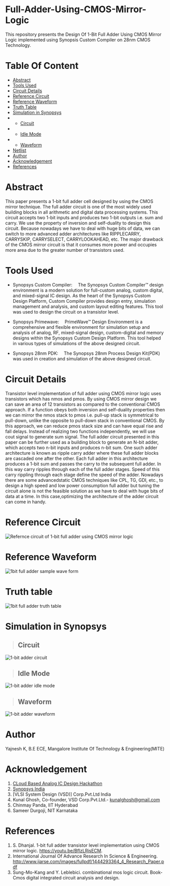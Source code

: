 # Full-Adder-Using-CMOS-Mirror-Logic
This repository presents the Design Of 1-Bit Full Adder Using CMOS Mirror Logic implemented using Synopsis Custom Compiler on 28nm CMOS Technology.
# Table Of Content
- [Abstract](https://github.com/Yajnesh302/Full-Adder-Using-CMOS-Mirror-Logic/edit/main/README.md#abstract)
- [Tools Used](https://github.com/Yajnesh302/Full-Adder-Using-CMOS-Mirror-Logic/edit/main/README.md#tools-used)
- [Circuit Details](https://github.com/Yajnesh302/Full-Adder-Using-CMOS-Mirror-Logic/edit/main/README.md#circuit-details)
- [Reference Circuit](https://github.com/Yajnesh302/Full-Adder-Using-CMOS-Mirror-Logic/edit/main/README.md#reference-circuit)
- [Reference Waveform](https://github.com/Yajnesh302/Full-Adder-Using-CMOS-Mirror-Logic/edit/main/README.md#reference-waveform)
- [Truth Table](https://github.com/Yajnesh302/Full-Adder-Using-CMOS-Mirror-Logic/edit/main/README.md#truth-table)
- [Simulation in Synopsys](https://github.com/Yajnesh302/Full-Adder-Using-CMOS-Mirror-Logic/edit/main/README.md#simulation-in-synopsys)
- - [Circuit](https://github.com/Yajnesh302/Full-Adder-Using-CMOS-Mirror-Logic/edit/main/README.md#circuit)
- - [Idle Mode](https://github.com/Yajnesh302/Full-Adder-Using-CMOS-Mirror-Logic/edit/main/README.md#idle-mode)
- - [Waveform](https://github.com/Yajnesh302/Full-Adder-Using-CMOS-Mirror-Logic/edit/main/README.md#waveform)
- [Netlist](https://github.com/Yajnesh302/Full-Adder-Using-CMOS-Mirror-Logic/blob/main/Netlist)
- [Author](https://github.com/Yajnesh302/Full-Adder-Using-CMOS-Mirror-Logic/edit/main/README.md#author)
- [Acknowledgement](https://github.com/Yajnesh302/Full-Adder-Using-CMOS-Mirror-Logic/edit/main/README.md#acknowledgement)
- [References](https://github.com/Yajnesh302/Full-Adder-Using-CMOS-Mirror-Logic/edit/main/README.md#references)
# Abstract
This paper presents a 1-bit full adder cell designed by using the CMOS mirror technique. The full adder circuit is one of the most widely used building blocks in all arithmetic and digital data processing systems. This circuit accepts two 1-bit inputs and produces two 1-bit outputs i.e. sum and carry. We use the property of inversion and self-duality to design this circuit. Because nowadays we have to deal with huge bits of data, we can switch to more advanced adder architectures like  RIPPLECARRY, CARRYSKIP, CARRYSELECT, CARRYLOOKAHEAD, etc. The major drawback of the CMOS mirror circuit is that it consumes more power and occupies more area due to the greater number of transistors used.
# Tools Used
- Synopsys Custom Compiler:  The Synopsys Custom Compiler™ design environment is a modern solution for full-custom analog, custom digital, and mixed-signal IC design. As the heart of the Synopsys Custom Design Platform, Custom Compiler provides design entry, simulation management and analysis, and custom layout editing features. This tool was used to design the circuit on a transistor level.

- Synopsys Primewave:  PrimeWave™ Design Environment is a comprehensive and flexible environment for simulation setup and analysis of analog, RF, mixed-signal design, custom-digital and memory designs within the Synopsys Custom Design Platform. This tool helped in various types of simulations of the above designed circuit.

- Synopsys 28nm PDK:  The Synopsys 28nm Process Design Kit(PDK) was used in creation and simulation of the above designed circuit.
# Circuit Details
Transistor level implementation of full adder using CMOS mirror logic uses transistors which has nmos and  pmos. By using CMOS mirror design we can save an area of 12 transistors as compared to the conventional CMOS approach. If a function obeys both inversion and self-duality properties then we can mirror the nmos stack to pmos i.e. pull-up stack is symmetrical to pull-down, unlike the opposite to pull-down stack in conventional CMOS. By this approach, we can reduce pmos stack size and can have equal rise and fall delays. Instead of realizing two functions independently, we will use cout signal to generate sum signal. The full adder circuit presented in this paper can be further used as a building block to generate an N-bit adder, which accepts two n-bit inputs and produces n-bit sum. One such adder architecture is known as ripple carry adder where these full adder blocks are cascaded one after the other. Each full adder in this architecture produces a 1-bit sum and passes the carry to the subsequent full adder. In this way carry ripples through each of the full adder stages. Speed of this carry rippling through each stage define the speed of the adder. Nowadays there are some advancedstatic CMOS techniques like CPL, TG, GDI, etc., to design a high speed and low power consumption full adder but tuning the circuit alone is not the feasible solution as we have to deal with huge bits of data at a time. In this case,optimizing the architecture of the adder circuit can come in handy.
# Reference Circuit
![Refernce circuit of 1-bit full adder using CMOS mirror logic](https://user-images.githubusercontent.com/98546502/155892419-00f1960a-94c9-419e-84a8-6752c2f3b6b9.png)
# Reference Waveform
![1bit full adder sample wave form](https://user-images.githubusercontent.com/98546502/155892517-8a195f0b-c824-427f-a349-d70b237dad72.png)
# Truth table
![1bit full adder truth table](https://user-images.githubusercontent.com/98546502/155892607-84e23f36-1cc3-4a27-bfd4-f53f23df1e03.jpg)
# Simulation in Synopsys
>## Circuit
![1-bit adder circuit](https://user-images.githubusercontent.com/98546502/155893192-73fab32a-20d9-427a-aeaf-3d0d0fdf6c7e.png)
>## Idle Mode
![1-bit adder idle mode](https://user-images.githubusercontent.com/98546502/155893130-1617d593-ba4a-43a1-b729-5333d53e9e6b.png)
>## Waveform
![1-bit adder waveform](https://user-images.githubusercontent.com/98546502/155893062-61986b8a-4225-4617-b7bf-d41d84bacf19.png)
# Author
Yajnesh K, B.E ECE, Mangalore Institute Of Technology & Engineering(MITE)
# Acknowledgement
1. [CLoud Based Analog IC Design Hackathon](https://www.iith.ac.in/events/2022/02/15/Cloud-Based-Analog-IC-Design-Hackathon/)
2. [Synopsys India](https://www.synopsys.com/)
3. [VLSI System Design (VSD)] Corp.Pvt.Ltd India
4. Kunal Ghosh, Co-founder, VSD Corp.Pvt.Ltd.- [kunalghosh@gmail.com](kunalghosh@gmail.com)
5. Chinmay Panda, IIT Hyderabad
6. Sameer Durgoji, NIT Karnataka
# References
1. S. Dhanjal. 1-bit full adder transistor level implementation using CMOS mirror logic. https://youtu.be/BflzLRjsECM.
2. International Journal Of Advance Research In Science & Engineering. http://www.ijarse.com/images/fullpdf/1444293364_4_Research_Paper.pdf
3. Sung-Mo-Kang and Y. Leblebici. combinational mos logic circuit. Book- Cmos digital integrated circuit analysis and design.


